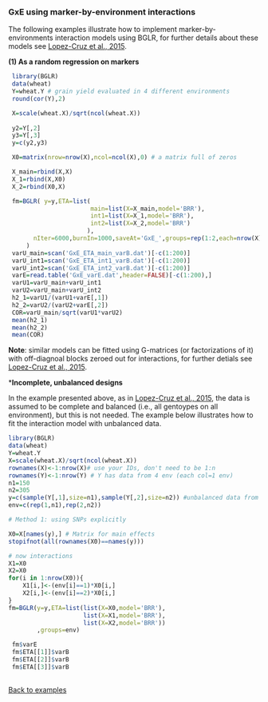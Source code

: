 
### GxE using marker-by-environment interactions

The following examples illustrate how to implement marker-by-environments interaction models using BGLR, for further details about these models see [Lopez-Cruz et al., 2015](http://www.g3journal.org/content/5/4/569.full?sid=81d404b6-7d0f-4ace-8556-936393eb829d).


**(1) As a random regression on markers**

``` R
 library(BGLR)
 data(wheat)
 Y=wheat.Y # grain yield evaluated in 4 different environments
 round(cor(Y),2)

 X=scale(wheat.X)/sqrt(ncol(wheat.X))
 
 y2=Y[,2]
 y3=Y[,3]
 y=c(y2,y3)

 X0=matrix(nrow=nrow(X),ncol=ncol(X),0) # a matrix full of zeros

 X_main=rbind(X,X)
 X_1=rbind(X,X0)
 X_2=rbind(X0,X)

 fm=BGLR( y=y,ETA=list(             
                       main=list(X=X_main,model='BRR'),
                       int1=list(X=X_1,model='BRR'),
                       int2=list(X=X_2,model='BRR')
                      ),
	   nIter=6000,burnIn=1000,saveAt='GxE_',groups=rep(1:2,each=nrow(X))
 	 )
 varU_main=scan('GxE_ETA_main_varB.dat')[-c(1:200)]
 varU_int1=scan('GxE_ETA_int1_varB.dat')[-c(1:200)]
 varU_int2=scan('GxE_ETA_int2_varB.dat')[-c(1:200)]
 varE=read.table('GxE_varE.dat',header=FALSE)[-c(1:200),]
 varU1=varU_main+varU_int1
 varU2=varU_main+varU_int2
 h2_1=varU1/(varU1+varE[,1])
 h2_2=varU2/(varU2+varE[,2])
 COR=varU_main/sqrt(varU1*varU2)
 mean(h2_1)
 mean(h2_2)
 mean(COR)
```

**Note**: similar models can be fitted using G-matrices (or factorizations of it) with off-diagnoal blocks zeroed out for interactions, for further detials see [Lopez-Cruz et al., 2015](http://www.g3journal.org/content/5/4/569.full?sid=81d404b6-7d0f-4ace-8556-936393eb829d).


***Incomplete, unbalanced designs**

In the example presented above, as in [Lopez-Cruz et al., 2015](http://www.g3journal.org/content/5/4/569.full?sid=81d404b6-7d0f-4ace-8556-936393eb829d), the data is assumed to be complete and balanced (i.e., all gentoypes on all environment), but this is not needed. The example below illustrates how to fit the interaction model with unbalanced data.


```R
library(BGLR)
data(wheat)
Y=wheat.Y
X=scale(wheat.X)/sqrt(ncol(wheat.X))
rownames(X)<-1:nrow(X)# use your IDs, don't need to be 1:n
rownames(Y)<-1:nrow(Y) # Y has data from 4 env (each col=1 env) 
n1=150
n2=305
y=c(sample(Y[,1],size=n1),sample(Y[,2],size=n2)) #unbalanced data from 2 env
env=c(rep(1,n1),rep(2,n2))

# Method 1: using SNPs explicitly

X0=X[names(y),] # Matrix for main effects
stopifnot(all(rownames(X0)==names(y)))

# now interactions
X1=X0
X2=X0
for(i in 1:nrow(X0)){
	X1[i,]<-(env[i]==1)*X0[i,]
	X2[i,]<-(env[i]==2)*X0[i,]	
}
fm=BGLR(y=y,ETA=list(list(X=X0,model='BRR'),
                     list(X=X1,model='BRR'),
                     list(X=X2,model='BRR'))
        ,groups=env)

 fm$varE
 fm$ETA[[1]]$varB
 fm$ETA[[2]]$varB
 fm$ETA[[3]]$varB
 
```

[Back to examples](https://github.com/gdlc/BGLR-R/blob/master/README.md)
